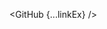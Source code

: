 <script lang="ts">
  import { GitHub } from 'svelte-shields'
  import type { GitHubPropsType } from 'svelte-shields';
  const linkEx: GitHubPropsType = {
    user: 'shinokada',
    repo: 'tera',
    label: 'TERA',
    link: ['https://tera.codewithshin.com', 'https://github.com/shinokada/tera']
  }
</script>

<GitHub {...linkEx} />